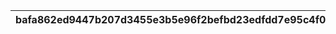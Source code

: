 |bafa862ed9447b207d3455e3b5e96f2befbd23edfdd7e95c4f052de95387d7fa|3b4b06262eec8d2abcab8532987d7a443044ecd0b6341b36baa79a8b531c1515|3884f2733ac116fb1ddb45655968b4420b037bf413abeed447aea1696f1119b0|6f721581c83575e859f853305ca4ce8f8943467a3a792d11e1faf4010aff4f47|2ac9ea1ecd75f0188ff649b083f672d3161fa0da95c833ce8a340a8ded8098dc|9ef35adb5981eb84e2781a61cfbedb89536b1e194e0a2ab09764a867084604e6|52949173a788d35096adbff33ec888803b934142997d55c23d9d89315c7f47c8|3a40205243d41cf2bbcf55fd290d8be6705f00ed486246c16041706d401d9026|703bb8799c1eda47ff777881b7d429361170a12cad5b7bfda0382009cf38e688|ba7419d1bd395728811c5e6aa319a5db37faace623e6052d066f458cbff102f2|467f739bc3034bd24b5fb7f0afb03366ab992c0abeb13a64662070d3a29d062e|1c53824f6385fe266ee86e0b0577a75e78e0af731f11611ffc76c18802ef24a3|11260b29827917265c801156b2bb314bcab0d1001d028036a23e6039ab1e72fd|7e97a0034830040a22c186822da99a0696d8ec0cea4fd016022ea86e793ec4b0|e2585ad4050fdae08401f35de4bb1ac0cfead1b6abbb2f21dfb4e5db06510314|7623a28f35c585751ac4c92e25e0876837dee3e7cc8062527c7f2ba8254493ca|f4799a499777d06e1af3f0540faea296078aa8d5bb08d2d69ed67e03bdd24c2e|b52b04df01a7e92c270260e6ab03a07201a22514e8638b7790ad5aec1f80b2c9|9c260cece096eaf111497cc038f6b96de5c2f26509d9b8443bf6350d01d9a19c|41c9e7fad3e5047faa13d92f6d99ddd96021bdd502ccaf2bb1858305feb75db1|f338158d4c7b7f1065e12b9e44083af3e3f71a70bdc03b06884e42fecbc794ac|
| --- | --- | --- | --- | --- | --- | --- | --- | --- | --- | --- | --- | --- | --- | --- | --- | --- | --- | --- | --- | --- |